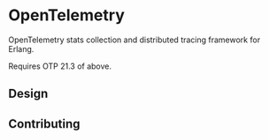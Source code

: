 OpenTelemetry
=====

OpenTelemetry stats collection and distributed tracing framework for Erlang.

Requires OTP 21.3 of above.

## Design

## Contributing

